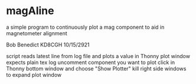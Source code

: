 # magAline
a simple program to continuously plot a mag component to aid in magnetometer alignment

Bob Benedict   KD8CGH  10/15/2921

script reads latest line from log file and plots a value in Thonny plot window
expects plain tex log
uncomment component you want to plot
click in Thonny bottom window and choose "Show Plotter"
kill right side windows to expand plot window
